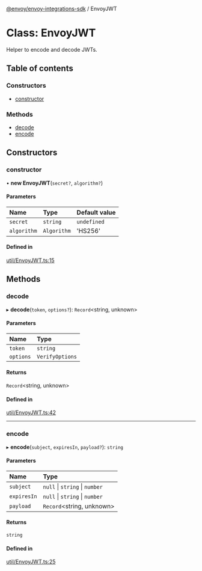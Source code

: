 [@envoy/envoy-integrations-sdk](../README.md) / EnvoyJWT

# Class: EnvoyJWT

Helper to encode and decode JWTs.

## Table of contents

### Constructors

- [constructor](envoyjwt.md#constructor)

### Methods

- [decode](envoyjwt.md#decode)
- [encode](envoyjwt.md#encode)

## Constructors

### constructor

• **new EnvoyJWT**(`secret?`, `algorithm?`)

#### Parameters

| Name | Type | Default value |
| :------ | :------ | :------ |
| `secret` | `string` | `undefined` |
| `algorithm` | `Algorithm` | 'HS256' |

#### Defined in

[util/EnvoyJWT.ts:15](https://github.com/envoy/envoy-integrations-sdk-nodejs/blob/6f08a82/src/util/EnvoyJWT.ts#L15)

## Methods

### decode

▸ **decode**(`token`, `options?`): `Record`<string, unknown\>

#### Parameters

| Name | Type |
| :------ | :------ |
| `token` | `string` |
| `options` | `VerifyOptions` |

#### Returns

`Record`<string, unknown\>

#### Defined in

[util/EnvoyJWT.ts:42](https://github.com/envoy/envoy-integrations-sdk-nodejs/blob/6f08a82/src/util/EnvoyJWT.ts#L42)

___

### encode

▸ **encode**(`subject`, `expiresIn`, `payload?`): `string`

#### Parameters

| Name | Type |
| :------ | :------ |
| `subject` | ``null`` \| `string` \| `number` |
| `expiresIn` | ``null`` \| `string` \| `number` |
| `payload` | `Record`<string, unknown\> |

#### Returns

`string`

#### Defined in

[util/EnvoyJWT.ts:25](https://github.com/envoy/envoy-integrations-sdk-nodejs/blob/6f08a82/src/util/EnvoyJWT.ts#L25)
